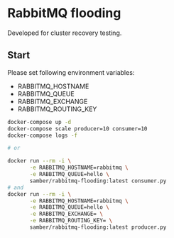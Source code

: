 # RabbitMQ flooding

Developed for cluster recovery testing.

## Start

Please set following environment variables:
- RABBITMQ_HOSTNAME
- RABBITMQ_QUEUE
- RABBITMQ_EXCHANGE
- RABBITMQ_ROUTING_KEY

```sh
docker-compose up -d
docker-compose scale producer=10 consumer=10
docker-compose logs -f

# or

docker run --rm -i \
       -e RABBITMQ_HOSTNAME=rabbitmq \
       -e RABBITMQ_QUEUE=hello \
       samber/rabbitmq-flooding:latest consumer.py
# and
docker run --rm -i \
       -e RABBITMQ_HOSTNAME=rabbitmq \
       -e RABBITMQ_QUEUE=hello \
       -e RABBITMQ_EXCHANGE= \
       -e RABBITMQ_ROUTING_KEY= \
       samber/rabbitmq-flooding:latest producer.py
```